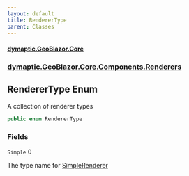 ```yaml
---
layout: default
title: RendererType
parent: Classes
---
```

#### [dymaptic.GeoBlazor.Core](index.html 'index')
### [dymaptic.GeoBlazor.Core.Components.Renderers](index.html#dymaptic.GeoBlazor.Core.Components.Renderers 'dymaptic.GeoBlazor.Core.Components.Renderers')

## RendererType Enum

A collection of renderer types

```csharp
public enum RendererType
```
### Fields

<a name='dymaptic.GeoBlazor.Core.Components.Renderers.RendererType.Simple'></a>

`Simple` 0

The type name for [SimpleRenderer](dymaptic.GeoBlazor.Core.Components.Renderers.SimpleRenderer.html 'dymaptic.GeoBlazor.Core.Components.Renderers.SimpleRenderer')
